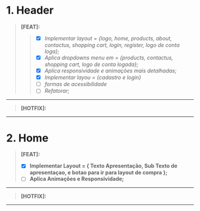 # 1. **Header**

> **[FEAT]:**
>
> > - [x] _Implementar layout = {logo, home, products, about, contactus, shopping cart, login, register, logo de conta loga};_
> > - [x] _Aplica dropdowns menu em = {products, contactus, shopping cart, logo de conta logada};_
> > - [x] _Aplica responsividade e animações mais detalhadas;_
> > - [x] *Implementar layou = {cadastro e login}*
> > - [ ] _formas de acessibilidade_
> > - [ ] _Refatorar;_

---

> **[HOTFIX]:**

---

# 2. Home

> **[FEAT]:**
>
> - [x] **Implementar Layout = { Texto Apresentação, Sub Texto de apresentaçao, e botao para ir para layout de compra };**
> - [ ] **Aplica Animações e Responsividade;**

---

> **[HOTFIX]:**

---
